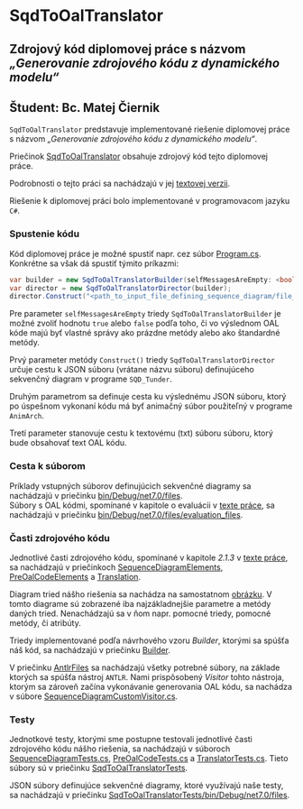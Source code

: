# SqdToOalTranslator
## Zdrojový kód diplomovej práce s názvom _„Generovanie zdrojového kódu z dynamického modelu“_
## Študent: Bc. Matej Čiernik

`SqdToOalTranslator` predstavuje implementované riešenie diplomovej práce s názvom _„Generovanie zdrojového kódu z dynamického modelu“_.

Priečinok [SqdToOalTranslator](../SqdToOalTranslator) obsahuje zdrojový kód tejto diplomovej práce.

Podrobnosti o tejto práci sa nachádzajú v jej [textovej verzii](Ciernik_Matej_DP.pdf).

Riešenie k diplomovej práci bolo implementované v programovacom jazyku `C#`.


### Spustenie kódu
Kód diplomovej práce je možné spustiť napr. cez súbor [Program.cs](Program.cs). Konkrétne sa však dá spustiť týmito príkazmi:
```csharp
var builder = new SqdToOalTranslatorBuilder(selfMessagesAreEmpty: <bool>);
var director = new SqdToOalTranslatorDirector(builder);
director.Construct("<path_to_input_file_defining_sequence_diagram/file_name.json>", "<path_to_animation_output_file/file_name.json >", "<path_to_oal_code_output_file/file_name.txt >");
```
Pre parameter `selfMessagesAreEmpty` triedy `SqdToOalTranslatorBuilder` je možné zvoliť hodnotu `true` alebo `false` podľa toho, či vo výslednom OAL kóde majú byť vlastné správy ako prázdne metódy alebo ako štandardné metódy.

Prvý parameter metódy `Construct()` triedy `SqdToOalTranslatorDirector` určuje cestu k JSON súboru (vrátane názvu súboru) definujúceho sekvenčný diagram v programe `SQD_Tunder`.

Druhým parametrom sa definuje cesta ku výslednému JSON súboru, ktorý po úspešnom vykonaní kódu má byť animačný súbor použiteľný v programe `AnimArch`.

Tretí parameter stanovuje cestu k textovému (txt) súboru súboru, ktorý bude obsahovať text OAL kódu.

### Cesta k súborom
Príklady vstupných súborov definujúcich sekvenčné diagramy sa nachádzajú v priečinku [bin/Debug/net7.0/files](bin/Debug/net7.0/files).<br>
Súbory s OAL kódmi, spomínané v kapitole o evaluácii v [texte práce](Ciernik_Matej_DP.pdf), sa nachádzajú v priečinku [bin/Debug/net7.0/files/evaluation_files](bin/Debug/net7.0/files/evaluation_files).

### Časti zdrojového kódu
Jednotlivé časti zdrojového kódu, spomínané v kapitole _2.1.3_ v [texte práce](Ciernik_Matej_DP.pdf), sa nachádzajú v priečinkoch [SequenceDiagramElements](SequenceDiagramElements), [PreOalCodeElements](PreOalCodeElements) a [Translation](Translation).

Diagram tried nášho riešenia sa nachádza na samostatnom [obrázku](class_diagram_complete.jpg). V tomto diagrame sú zobrazené iba najzákladnejšie parametre a metódy daných tried. Nenachádzajú sa v ňom napr. pomocné triedy, pomocné metódy, či atribúty.

Triedy implementované podľa návrhového vzoru _Builder_, ktorými sa spúšťa náš kód, sa nachádzajú v priečinku [Builder](Builder).

V priečinku [AntlrFiles](AntlrFiles) sa nachádzajú všetky potrebné súbory, na základe ktorých sa spúšťa nástroj `ANTLR`. Nami prispôsobený _Visitor_ tohto nástroja, ktorým sa zároveň začína vykonávanie generovania OAL kódu, sa nachádza v súbore [SequenceDiagramCustomVisitor.cs](SequenceDiagramCustomVisitor.cs).

### Testy
Jednotkové testy, ktorými sme postupne testovali jednotlivé časti zdrojového kódu nášho riešenia, sa nachádzajú v súboroch [SequenceDiagramTests.cs](../SqdToOalTranslatorTests/SequenceDiagramTests.cs), [PreOalCodeTests.cs](../SqdToOalTranslatorTests/PreOalCodeTests.cs) a [TranslatorTests.cs](../SqdToOalTranslatorTests/TranslatorTests.cs). Tieto súbory sú v priečinku [SqdToOalTranslatorTests](../SqdToOalTranslatorTests).

JSON súbory definujúce sekvenčné diagramy, ktoré využívajú naše testy, sa nachádzajú v priečinku [SqdToOalTranslatorTests/bin/Debug/net7.0/files](../SqdToOalTranslatorTests/bin/Debug/net7.0/files).

